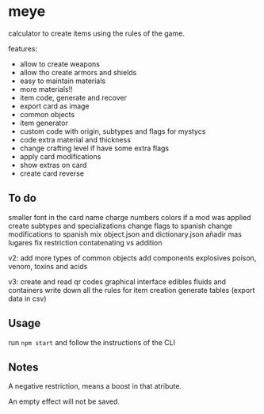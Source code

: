 # meye

calculator to create items using the rules of the game.

features:
- allow to create weapons
- allow tho create armors and shields
- easy to maintain materials
- more materials!!
- item code, generate and recover
- export card as image
- common objects
- item generator
- custom code with origin, subtypes and flags for mystycs 
- code extra material and thickness
- change crafting level if have some extra flags
- apply card modifications
- show extras on card
- create card reverse

## To do
smaller font in the card name
charge numbers colors if a mod was applied
create subtypes and specializations
change flags to spanish
change modifications to spanish
mix object.json and dictionary.json
añadir mas lugares
fix restriction contatenating vs addition

v2:
add more types of common objects
add components
explosives
poison, venom, toxins and acids

v3:
create and read qr codes
graphical interface
edibles
fluids and containers
write down all the rules for item creation
generate tables (export data in csv)

## Usage

run `npm start` and follow the instructions of the CLI

## Notes

A negative restriction, means a boost in that atribute.

An empty effect will not be saved.